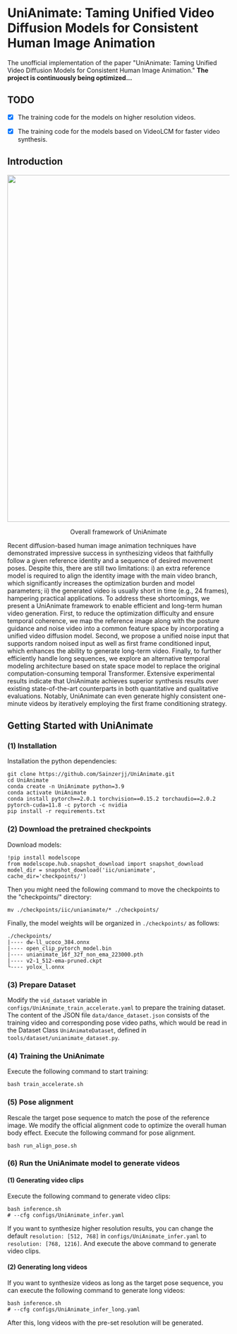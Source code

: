 
<!-- main documents -->
# UniAnimate: Taming Unified Video Diffusion Models for Consistent Human Image Animation
The unofficial implementation of the paper "UniAnimate: Taming Unified Video Diffusion Models for Consistent Human Image Animation." **The project is continuously being optimized...**


## TODO
- [x] The training code for the models on higher resolution videos.
- [x] The training code for the models based on VideoLCM for faster video synthesis.



## Introduction

<div align="center">
<p align="middle">
  <img src='https://img.alicdn.com/imgextra/i3/O1CN01VvncFJ1ueRudiMOZu_!!6000000006062-2-tps-2654-1042.png' width='784'>

  Overall framework of UniAnimate
</p>
</div>

Recent diffusion-based human image animation techniques have demonstrated impressive success in synthesizing videos that faithfully follow a given reference identity and a sequence of desired movement poses. Despite this, there are still two limitations: i) an extra reference model is required to align the identity image with the main video branch, which significantly increases the optimization burden and model parameters; ii) the generated video is usually short in time (e.g., 24 frames), hampering practical applications. To address these shortcomings, we present a UniAnimate framework to enable efficient and long-term human video generation. First, to reduce the optimization difficulty and ensure temporal coherence, we map the reference image along with the posture guidance and noise video into a common feature space by incorporating a unified video diffusion model. Second, we propose a unified noise input that supports random noised input as well as first frame conditioned input, which enhances the ability to generate long-term video. Finally, to further efficiently handle long sequences, we explore an alternative temporal modeling architecture based on state space model to replace the original computation-consuming temporal Transformer. Extensive experimental results indicate that UniAnimate achieves superior synthesis results over existing state-of-the-art counterparts in both quantitative and qualitative evaluations. Notably, UniAnimate can even generate highly consistent one-minute videos by iteratively employing the first frame conditioning strategy.


## Getting Started with UniAnimate


### (1) Installation

Installation the python dependencies:

```
git clone https://github.com/Sainzerjj/UniAnimate.git
cd UniAnimate
conda create -n UniAnimate python=3.9
conda activate UniAnimate
conda install pytorch==2.0.1 torchvision==0.15.2 torchaudio==2.0.2 pytorch-cuda=11.8 -c pytorch -c nvidia
pip install -r requirements.txt
```

### (2) Download the pretrained checkpoints

Download models:
```
!pip install modelscope
from modelscope.hub.snapshot_download import snapshot_download
model_dir = snapshot_download('iic/unianimate', cache_dir='checkpoints/')
```
Then you might need the following command to move the checkpoints to the "checkpoints/" directory:
```
mv ./checkpoints/iic/unianimate/* ./checkpoints/
```

Finally, the model weights will be organized in `./checkpoints/` as follows:
```
./checkpoints/
|---- dw-ll_ucoco_384.onnx
|---- open_clip_pytorch_model.bin
|---- unianimate_16f_32f_non_ema_223000.pth 
|---- v2-1_512-ema-pruned.ckpt
└---- yolox_l.onnx
```
### (3) Prepare Dataset

Modify the `vid_dataset` variable in `configs/UniAnimate_train_accelerate.yaml` to prepare the training dataset. The content of the JSON file `data/dance_dataset.json` consists of the training video and corresponding pose video paths, which would be read in the Dataset Class `UniAnimateDataset`, defined in `tools/dataset/unianimate_dataset.py`.

### (4) Training the UniAnimate
Execute the following command to start training:
```
bash train_accelerate.sh
```

### (5) Pose alignment

Rescale the target pose sequence to match the pose of the reference image. We modify the official alignment code to optimize the overall human body effect. Execute the following command for pose alignment.
```
bash run_align_pose.sh
```

### (6) Run the UniAnimate model to generate videos

#### (1) Generating video clips

Execute the following command to generate video clips:
```
bash inference.sh
# --cfg configs/UniAnimate_infer.yaml 
```
If you want to synthesize higher resolution results, you can change the default `resolution: [512, 768]` in `configs/UniAnimate_infer.yaml` to `resolution: [768, 1216]`. And execute the above command to generate video clips.

#### (2) Generating long videos

If you want to synthesize videos as long as the target pose sequence, you can execute the following command to generate long videos:
```
bash inference.sh
# --cfg configs/UniAnimate_infer_long.yaml
```
After this, long videos with the pre-set resolution will be generated.





